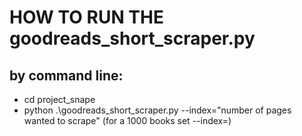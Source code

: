 # HOW TO RUN THE goodreads_short_scraper.py

## by command line: 
- cd project_snape
- python .\goodreads_short_scraper.py --index="number of pages wanted to scrape"
  (for a 1000 books set --index=)